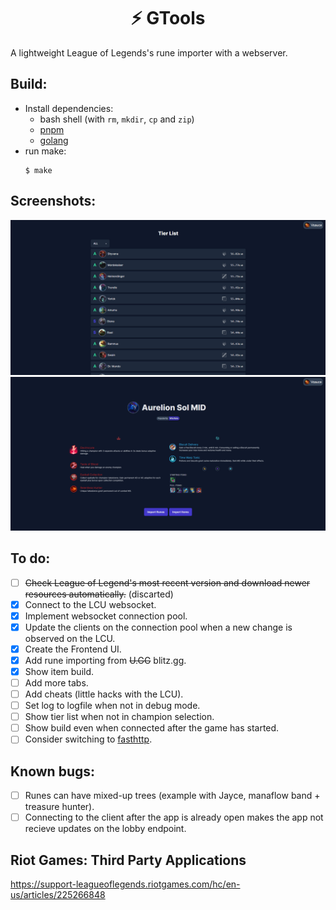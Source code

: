 <h1 align="center">⚡ GTools</h1>
A lightweight League of Legends's rune importer with a webserver.

## Build:
 - Install dependencies:
   * bash shell (with `rm`, `mkdir`, `cp` and `zip`)
   * [pnpm](https://pnpm.io/)
   * [golang](https://go.dev/)
 - run make:
    ```
    $ make
    ```

## Screenshots:
<p align="center">
 <img src="img/tier-list.png" alt="tier list screenshot" width="900"/>
 <img src="img/build.png" alt="build page screenshot" width="900"/>
</p>

## To do:
  - [ ] ~~Check League of Legend's most recent version and download newer resources automatically.~~ (discarted)
  - [X] Connect to the LCU websocket.
  - [X] Implement websocket connection pool.
  - [X] Update the clients on the connection pool when a new change is observed on the LCU.
  - [X] Create the Frontend UI.
  - [X] Add rune importing from ~~U.GG~~ blitz.gg.
  - [X] Show item build.
  - [ ] Add more tabs.
  - [ ] Add cheats (little hacks with the LCU).
  - [ ] Set log to logfile when not in debug mode.
  - [ ] Show tier list when not in champion selection.
  - [ ] Show build even when connected after the game has started.
  - [ ] Consider switching to [fasthttp](https://github.com/valyala/fasthttp).

## Known bugs:
  - [ ] Runes can have mixed-up trees (example with Jayce, manaflow band + treasure hunter).
  - [ ] Connecting to the client after the app is already open makes the app not recieve updates on the lobby endpoint.

## Riot Games: Third Party Applications
https://support-leagueoflegends.riotgames.com/hc/en-us/articles/225266848
